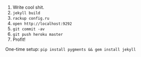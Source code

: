 1. Write cool shit.
2. `jekyll build`
3. `rackup config.ru`
4. `open http://localhost:9292`
5. `git commit -av`
6. `git push heroku master`
7. Profit!

One-time setup: `pip install pygments && gem install jekyll`
